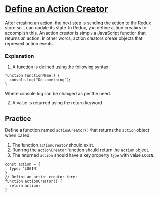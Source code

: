 # [Define an Action Creator](https://www.freecodecamp.org/learn/front-end-development-libraries/redux/define-an-action-creator)

After creating an action, the next step is sending the action to the Redux store so it can update its state. In Redux, you define action creators to accomplish this. An action creator is simply a JavaScript function that returns an action. In other words, action creators create objects that represent action events.

### Explanation
1. A function is defined using the following syntax:

```
function functionName() {
  console.log("Do something");
}
```
Where console.log can be changed as per the need.

2. A value is returned using the return keyword

## Practice
Define a function named `actionCreator()` that returns the `action` object when called.

1. The function `actionCreator` should exist.
2. Running the `actionCreator` function should return the `action` object.
3. The returned `action` should have a key property `type` with value `LOGIN`.

```
const action = {
  type: 'LOGIN'
}
// Define an action creator here:
function actionCreator() {
  return action;
}
```